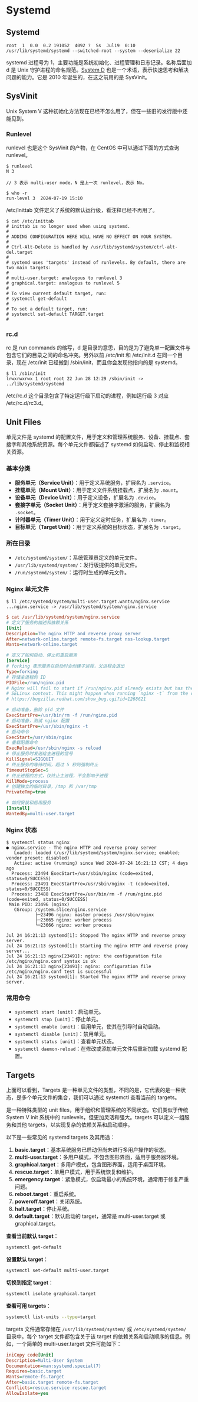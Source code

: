 # Systemd

## Systemd

```
root  1  0.0  0.2 191052  4092 ?  Ss  Jul19  0:10 /usr/lib/systemd/systemd --switched-root --system --deserialize 22
```

systemd 进程号为 1，主要功能是系统初始化、进程管理和日志记录。名称后面加 d 是 Unix 守护进程的命名规范。[System D](https://en.wikipedia.org/wiki/System\_D) 也是一个术语，表示快速思考和解决问题的能力。它是 2010 年诞生的，在这之前用的是 SysVinit。

## SysVinit

Unix System V 这种初始化方法现在已经不怎么用了，但在一些旧的发行版中还能见到。

### Runlevel

runlevel 也是这个 SysVinit 的产物，在 CentOS 中可以通过下面的方式查询 runlevel。

```
$ runlevel
N 3

// 3 表示 multi-user mode，N 是上一次 runlevel，表示 No。

$ who -r
run-level 3  2024-07-19 15:10
```

/etc/inittab 文件定义了系统的默认运行级，看注释已经不再用了。

```
$ cat /etc/inittab
# inittab is no longer used when using systemd.
#
# ADDING CONFIGURATION HERE WILL HAVE NO EFFECT ON YOUR SYSTEM.
#
# Ctrl-Alt-Delete is handled by /usr/lib/systemd/system/ctrl-alt-del.target
#
# systemd uses 'targets' instead of runlevels. By default, there are two main targets:
#
# multi-user.target: analogous to runlevel 3
# graphical.target: analogous to runlevel 5
#
# To view current default target, run:
# systemctl get-default
#
# To set a default target, run:
# systemctl set-default TARGET.target
#
```

### rc.d

rc 是 run commands 的缩写，d 是目录的意思，目的是为了避免单一配置文件与包含它们的目录之间的命名冲突。另外以前 /etc/init 和 /etc/init.d 在同一个目录，现在 /etc/init 已经搬到 /sbin/init，而且你会发现他指向的是 systemd。

```
$ ll /sbin/init
lrwxrwxrwx 1 root root 22 Jun 28 12:29 /sbin/init -> ../lib/systemd/systemd
```

/etc/rc.d 这个目录包含了特定运行级下启动的进程，例如运行级 3 对应 /etc/rc.d/rc3.d。

## Unit Files

单元文件是 systemd 的配置文件，用于定义和管理系统服务、设备、挂载点、套接字和其他系统资源。每个单元文件都描述了 systemd 如何启动、停止和监视相关资源。

### 基本分类

* **服务单元（Service Unit）**：用于定义系统服务，扩展名为 `.service`。
* **挂载单元（Mount Unit）**：用于定义文件系统挂载点，扩展名为 `.mount`。
* **设备单元（Device Unit）**：用于定义设备，扩展名为 `.device`。
* **套接字单元（Socket Unit）**：用于定义套接字激活的服务，扩展名为 `.socket`。
* **计时器单元（Timer Unit）**：用于定义定时任务，扩展名为 `.timer`。
* **目标单元（Target Unit）**：用于定义系统的目标状态，扩展名为 `.target`。

### 所在目录

* `/etc/systemd/system/`：系统管理员定义的单元文件。
* `/usr/lib/systemd/system/`：发行版提供的单元文件。
* `/run/systemd/system/`：运行时生成的单元文件。

### Nginx 单元文件

```
$ ll /etc/systemd/system/multi-user.target.wants/nginx.service
...nginx.service -> /usr/lib/systemd/system/nginx.service
```

```ini
$ cat /usr/lib/systemd/system/nginx.service
# 定义了服务的描述和依赖关系
[Unit]
Description=The nginx HTTP and reverse proxy server
After=network-online.target remote-fs.target nss-lookup.target
Wants=network-online.target

# 定义了如何启动、停止和重启服务
[Service]
# forking 表示服务在启动时会创建子进程，父进程会退出
Type=forking
# 存储主进程的 ID
PIDFile=/run/nginx.pid
# Nginx will fail to start if /run/nginx.pid already exists but has the wrong
# SELinux context. This might happen when running `nginx -t` from the cmdline.
# https://bugzilla.redhat.com/show_bug.cgi?id=1268621

# 启动准备，删除 pid 文件
ExecStartPre=/usr/bin/rm -f /run/nginx.pid
# 启动准备，测试 nginx 配置
ExecStartPre=/usr/sbin/nginx -t
# 启动命令
ExecStart=/usr/sbin/nginx
# 重载配置命令
ExecReload=/usr/sbin/nginx -s reload
# 停止服务时发送给主进程的信号
KillSignal=SIGQUIT
# 终止服务的等待时间，超过 5 秒则强制终止
TimeoutStopSec=5
# 终止进程的方式，仅终止主进程，不会影响子进程
KillMode=process
# 创建独立的临时目录，/tmp 和 /var/tmp
PrivateTmp=true

# 如何安装和启用服务
[Install]
WantedBy=multi-user.target
```

### Nginx 状态

```
$ systemctl status nginx
● nginx.service - The nginx HTTP and reverse proxy server
   Loaded: loaded (/usr/lib/systemd/system/nginx.service; enabled; vendor preset: disabled)
   Active: active (running) since Wed 2024-07-24 16:21:13 CST; 4 days ago
  Process: 23494 ExecStart=/usr/sbin/nginx (code=exited, status=0/SUCCESS)
  Process: 23491 ExecStartPre=/usr/sbin/nginx -t (code=exited, status=0/SUCCESS)
  Process: 23488 ExecStartPre=/usr/bin/rm -f /run/nginx.pid (code=exited, status=0/SUCCESS)
 Main PID: 23496 (nginx)
   CGroup: /system.slice/nginx.service
           ├─23496 nginx: master process /usr/sbin/nginx
           ├─23665 nginx: worker process
           └─23666 nginx: worker process

Jul 24 16:21:13 systemd[1]: Stopped The nginx HTTP and reverse proxy server.
Jul 24 16:21:13 systemd[1]: Starting The nginx HTTP and reverse proxy server...
Jul 24 16:21:13 nginx[23491]: nginx: the configuration file /etc/nginx/nginx.conf syntax is ok
Jul 24 16:21:13 nginx[23491]: nginx: configuration file /etc/nginx/nginx.conf test is successful
Jul 24 16:21:13 systemd[1]: Started The nginx HTTP and reverse proxy server.
```

### 常用命令

* `systemctl start [unit]`：启动单元。
* `systemctl stop [unit]`：停止单元。
* `systemctl enable [unit]`：启用单元，使其在引导时自动启动。
* `systemctl disable [unit]`：禁用单元。
* `systemctl status [unit]`：查看单元状态。
* `systemctl daemon-reload`：在修改或添加单元文件后重新加载 systemd 配置。

## Targets

上面可以看到，Targets 是一种单元文件的类型，不同的是，它代表的是一种状态，是多个单元文件的集合，我们可以通过 systemctl 查看当前的 targets。

是一种特殊类型的 unit files，用于组织和管理系统的不同状态。它们类似于传统 System V init 系统中的 runlevels，但更加灵活和强大。targets 可以定义一组服务和其他 targets，以实现复杂的依赖关系和启动顺序。

以下是一些常见的 systemd targets 及其用途：

1. **basic.target**：基本系统服务已启动但尚未进行多用户操作的状态。
2. **multi-user.target**：多用户模式，不包含图形界面，适用于服务器环境。
3. **graphical.target**：多用户模式，包含图形界面，适用于桌面环境。
4. **rescue.target**：单用户模式，用于系统恢复和维护。
5. **emergency.target**：紧急模式，仅启动最小的系统环境，通常用于修复严重问题。
6. **reboot.target**：重启系统。
7. **poweroff.target**：关闭系统。
8. **halt.target**：停止系统。
9. **default.target**：默认启动的 target，通常是 multi-user.target 或 graphical.target。

**查看当前默认 target**：

```sh
systemctl get-default
```

**设置默认 target**：

```sh
systemctl set-default multi-user.target
```

**切换到指定 target**：

```sh
systemctl isolate graphical.target
```

**查看可用 targets**：

```sh
systemctl list-units --type=target
```

targets 文件通常存储在 `/usr/lib/systemd/system/` 或 `/etc/systemd/system/` 目录中。每个 target 文件都包含关于该 target 的依赖关系和启动顺序的信息。例如，一个简单的 multi-user.target 文件可能如下：

```ini
iniCopy code[Unit]
Description=Multi-User System
Documentation=man:systemd.special(7)
Requires=basic.target
Wants=remote-fs.target
After=basic.target remote-fs.target
Conflicts=rescue.service rescue.target
AllowIsolate=yes
```
